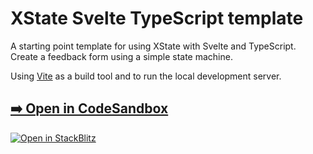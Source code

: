 # XState Svelte TypeScript template

A starting point template for using XState with Svelte and TypeScript. Create a feedback form using a simple state machine.

Using [Vite](https://vitejs.dev/) as a build tool and to run the local development server.

## [➡️ Open in CodeSandbox](https://codesandbox.io/p/sandbox/github/statelyai/xstate/tree/main/templates/svlete-ts?file=%2Fsrc%2FfeedbackMachine.ts)

[![Open in StackBlitz](https://developer.stackblitz.com/img/open_in_stackblitz.svg)](https://stackblitz.com/github/statelyai/xstate/tree/main/templates/svlete-ts?file=%2Fsrc%2FfeedbackMachine.ts)
